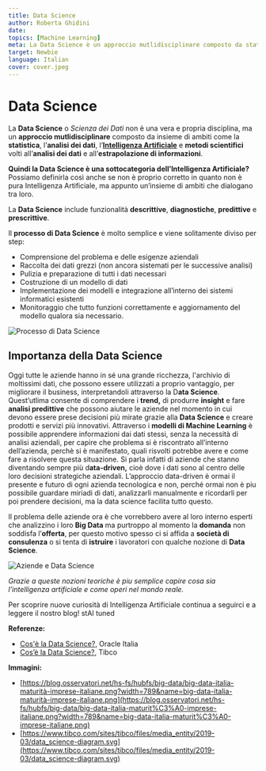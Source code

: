 ```yaml
---
title: Data Science
author: Roberta Ghidini
date: 
topics: [Machine Learning]
meta: La Data Science è un approccio mutlidisciplinare composto da statistica, analisi dei dati, Intelligenza Artificiale e metodi scientifici per l’analisi dei dati 
target: Newbie
language: Italian
cover: cover.jpeg
---
```



# Data Science

La **Data Science** o *Scienza dei Dati* non è una vera e propria disciplina, ma un **approccio mutlidisciplinare** composto da insieme di ambiti come la **statistica**, l’**analisi dei dati**, l’**[Intelligenza Artificiale](...)** e **metodi scientifici** volti all’**analisi dei dati** e all’**estrapolazione di informazioni**. 

**Quindi la Data Science è una sottocategoria dell’Intelligenza Artificiale?** Possiamo definirla così anche se non è proprio corretto in quanto non è pura Intelligenza Artificiale, ma appunto un’insieme di ambiti che dialogano tra loro. 

La **Data Science** include funzionalità **descrittive**, **diagnostiche**, **predittive** e **prescrittive**. 

Il **processo di Data Science** è molto semplice e viene solitamente diviso per step: 

- Comprensione del problema e delle esigenze aziendali
- Raccolta dei dati grezzi (non ancora sistemati per le successive analisi)
- Pulizia e preparazione di tutti i dati necessari
- Costruzione di un modello di dati
- Implementazione dei modelli e integrazione all’interno dei sistemi informatici esistenti
- Monitoraggio che tutto funzioni correttamente e aggiornamento del modello qualora sia necessario.

![Processo di Data Science](https://www.tibco.com/sites/tibco/files/media_entity/2019-03/data_science-diagram.svg)


## Importanza della Data Science

Oggi tutte le aziende hanno in sé una grande ricchezza, l'archivio di moltissimi dati, che possono essere utilizzati a proprio vantaggio, per migliorare il business, interpretandoli attraverso la D**ata Science**. Quest’utlima consente di comprendere i **trend,** di produrre **insight** e fare **analisi predittive** che possono aiutare le aziende nel momento in cui devono essere prese decisioni più mirate grazie alla **Data Science** e creare prodotti e servizi più innovativi. Attraverso i **modelli di Machine Learning** è possibile apprendere informazioni dai dati stessi, senza la necessità di analisi aziendali, per capire che problema si è riscontrato all’interno dell’azienda, perchè si è manifestato, quali risvolti potrebbe avere e come fare a risolvere questa situazione. Si parla infatti di aziende che stanno diventando sempre più d**ata-driven,** cioè dove i dati sono al centro delle loro decisioni strategiche aziendali. L’approccio data-driven è ormai il presente e futuro di ogni azienda tecnologica e non, perché ormai non è piu possibile guardare miriadi di dati, analizzarli manualmente e ricordarli per poi prendere decisioni, ma la data science facilita tutto questo.

Il problema delle aziende ora è che vorrebbero avere al loro interno esperti che analizzino i loro **Big Data** ma purtroppo al momento la **domanda** non soddisfa l’**offerta**, per questo motivo spesso ci si affida a **società di consulenza** o si tenta di **istruire** i lavoratori con qualche nozione di **Data Science**. 

![Aziende e Data Science](https://blog.osservatori.net/hs-fs/hubfs/big-data/big-data-italia-maturit%C3%A0-imprese-italiane.png?width=789&name=big-data-italia-maturit%C3%A0-imprese-italiane.png)


*Grazie a queste nozioni teoriche è piu semplice capire cosa sia l’intelligenza artificiale e come operi nel mondo reale.* 

Per scoprire nuove curiosità di Intelligenza Artificiale continua a seguirci e a leggere il nostro blog! stAI tuned 

**Referenze:**

- [Cos'è la Data Science?](https://www.oracle.com/it/what-is-data-science/#:~:text=Un%20data%20scientist%20si%20occupa,implementare%20i%20modelli%20nelle%20applicazioni.), Oracle Italia
- [Cos’è la Data Science?](https://www.tibco.com/it/reference-center/what-is-data-science), Tibco

**Immagini:**

- [https://blog.osservatori.net/hs-fs/hubfs/big-data/big-data-italia-maturità-imprese-italiane.png?width=789&name=big-data-italia-maturità-imprese-italiane.png](https://blog.osservatori.net/hs-fs/hubfs/big-data/big-data-italia-maturit%C3%A0-imprese-italiane.png?width=789&name=big-data-italia-maturit%C3%A0-imprese-italiane.png)
- [https://www.tibco.com/sites/tibco/files/media_entity/2019-03/data_science-diagram.svg](https://www.tibco.com/sites/tibco/files/media_entity/2019-03/data_science-diagram.svg)